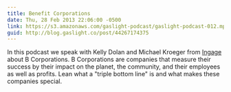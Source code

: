 ```yaml
---
title: Benefit Corporations
date: Thu, 28 Feb 2013 22:06:00 -0500
link: https://s3.amazonaws.com/gaslight-podcast/gaslight-podcast-012.mp3
guid: http://blog.gaslight.co/post/44267174375
---
```


In this podcast we speak with Kelly Dolan and Michael Kroeger from <a
href="http://ingagepartners.com/">Ingage</a> about B Corporations. B
Corporations are companies that measure their success by their impact on the
planet, the community, and their employees as well as profits. Lean what a
"triple bottom line" is and what makes these companies special.
